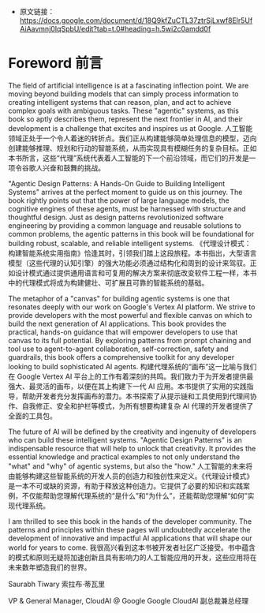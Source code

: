 - 原文链接：https://docs.google.com/document/d/18Q9kfZuCTL37ztrSjLxwf8Elr5UfAiAavmnj0IqSpbU/edit?tab=t.0#heading=h.5wi2c0amdd0f

# Foreword  前言

The field of artificial intelligence is at a fascinating inflection point. We are moving beyond building models that can simply process information to creating intelligent systems that can reason, plan, and act to achieve complex goals with ambiguous tasks. These "agentic" systems, as this book so aptly describes them, represent the next frontier in AI, and their development is a challenge that excites and inspires us at Google.
人工智能领域正处于一个令人着迷的转折点。我们正从构建能够简单处理信息的模型，迈向创建能够推理、规划和行动的智能系统，从而实现具有模糊任务的复杂目标。正如本书所言，这些“代理”系统代表着人工智能的下一个前沿领域，而它们的开发是一项令谷歌人兴奋和鼓舞的挑战。


"Agentic Design Patterns: A Hands-On Guide to Building Intelligent Systems" arrives at the perfect moment to guide us on this journey. The book rightly points out that the power of large language models, the cognitive engines of these agents, must be harnessed with structure and thoughtful design. Just as design patterns revolutionized software engineering by providing a common language and reusable solutions to common problems, the agentic patterns in this book will be foundational for building robust, scalable, and reliable intelligent systems.
《代理设计模式：构建智能系统实用指南》恰逢其时，引领我们踏上这段旅程。本书指出，大型语言模型（这些代理的认知引擎）的强大功能必须通过结构化和周到的设计来驾驭。正如设计模式通过提供通用语言和可复用的解决方案来彻底改变软件工程一样，本书中的代理模式将成为构建健壮、可扩展且可靠的智能系统的基础。


The metaphor of a "canvas" for building agentic systems is one that resonates deeply with our work on Google's Vertex AI platform. We strive to provide developers with the most powerful and flexible canvas on which to build the next generation of AI applications. This book provides the practical, hands-on guidance that will empower developers to use that canvas to its full potential. By exploring patterns from prompt chaining and tool use to agent-to-agent collaboration, self-correction, safety and guardrails, this book offers a comprehensive toolkit for any developer looking to build sophisticated AI agents.
构建代理系统的“画布”这一比喻与我们在 Google Vertex AI 平台上的工作有着深刻的共鸣。我们致力于为开发者提供最强大、最灵活的画布，以便在其上构建下一代 AI 应用。本书提供了实用的实践指导，帮助开发者充分发挥画布的潜力。本书探索了从提示链和工具使用到代理间协作、自我修正、安全和护栏等模式，为所有想要构建复杂 AI 代理的开发者提供了全面的工具包。


The future of AI will be defined by the creativity and ingenuity of developers who can build these intelligent systems. "Agentic Design Patterns" is an indispensable resource that will help to unlock that creativity. It provides the essential knowledge and practical examples to not only understand the "what" and "why" of agentic systems, but also the "how."
人工智能的未来将由能够构建这些智能系统的开发人员的创造力和独创性来定义。《代理设计模式》是一本不可或缺的资源，有助于释放这种创造力。它提供了必要的知识和实践案例，不仅能帮助您理解代理系统的“是什么”和“为什么”，还能帮助您理解“如何”实现代理系统。


I am thrilled to see this book in the hands of the developer community. The patterns and principles within these pages will undoubtedly accelerate the development of innovative and impactful AI applications that will shape our world for years to come.
我很高兴看到这本书被开发者社区广泛接受。书中蕴含的模式和原则无疑将加速创新且具有影响力的人工智能应用的开发，这些应用将在未来数年塑造我们的世界。


Saurabh Tiwary   索拉布·蒂瓦里

VP & General Manager, CloudAI @ Google
Google CloudAI 副总裁兼总经理
